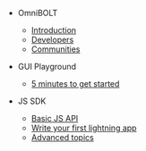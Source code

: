 - OmniBOLT 
    - [Introduction](README.md) 
    - [Developers](OBD-README.md) 
    - [Communities](communities.md)

- GUI Playground
    - [5 minutes to get started](GUI-tool.md) 

- JS SDK
    - [Basic JS API](js-sdk.md) 
    - [Write your first lightning app](js-sdk-5mins.md) 
    - [Advanced topics](advanced.md) 
